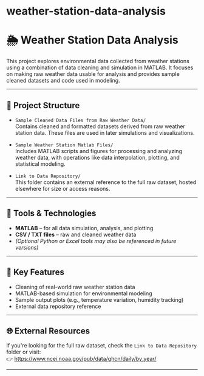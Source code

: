# weather-station-data-analysis
# 🌦 Weather Station Data Analysis

This project explores environmental data collected from weather stations using a combination of data cleaning and simulation in MATLAB. It focuses on making raw weather data usable for analysis and provides sample cleaned datasets and code used in modeling.

---

## 📁 Project Structure

- `Sample Cleaned Data Files from Raw Weather Data/`  
  Contains cleaned and formatted datasets derived from raw weather station data. These files are used in later simulations and visualizations.

- `Sample Weather Station Matlab Files/`  
  Includes MATLAB scripts and figures for processing and analyzing weather data, with operations like data interpolation, plotting, and statistical modeling.

- `Link to Data Repository/`  
  This folder contains an external reference to the full raw dataset, hosted elsewhere for size or access reasons.

---

## 🔧 Tools & Technologies

- **MATLAB** – for all data simulation, analysis, and plotting  
- **CSV / TXT files** – raw and cleaned weather data  
- *(Optional Python or Excel tools may also be referenced in future versions)*

---

## 📌 Key Features

- Cleaning of real-world raw weather station data  
- MATLAB-based simulation for environmental modeling  
- Sample output plots (e.g., temperature variation, humidity tracking)  
- External data repository reference

---

## 🌐 External Resources

If you're looking for the full raw dataset, check the `Link to Data Repository` folder or visit:  
👉 https://www.ncei.noaa.gov/pub/data/ghcn/daily/by_year/

---
